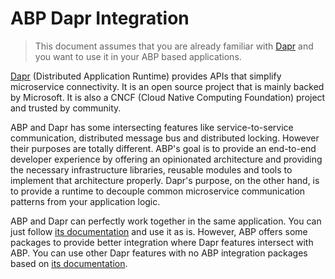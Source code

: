 # ABP Dapr Integration

> This document assumes that you are already familiar with [Dapr](https://dapr.io/) and you want to use it in your ABP based applications.

[Dapr](https://dapr.io/) (Distributed Application Runtime) provides APIs that simplify microservice connectivity. It is an open source project that is mainly backed by Microsoft. It is also a CNCF (Cloud Native Computing Foundation) project and trusted by community.

ABP and Dapr has some intersecting features like service-to-service communication, distributed message bus and distributed locking. However their purposes are totally different. ABP's goal is to provide an end-to-end developer experience by offering an opinionated architecture and providing the necessary infrastructure libraries, reusable modules and tools to implement that architecture properly. Dapr's purpose, on the other hand, is to provide a runtime to decouple common microservice communication patterns from your application logic.

ABP and Dapr can perfectly work together in the same application. You can just follow [its documentation](https://docs.dapr.io/) and use it as is. However, ABP offers some packages to provide better integration where Dapr features intersect with ABP. You can use other Dapr features with no ABP integration packages based on [its documentation](https://docs.dapr.io/). 

